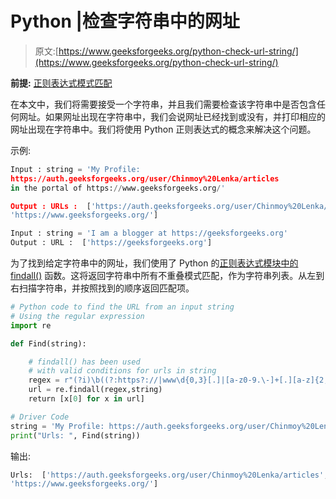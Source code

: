 # Python |检查字符串中的网址

> 原文:[https://www.geeksforgeeks.org/python-check-url-string/](https://www.geeksforgeeks.org/python-check-url-string/)

**前提:** [正则表达式模式匹配](https://www.geeksforgeeks.org/pattern-matching-python-regex/)

在本文中，我们将需要接受一个字符串，并且我们需要检查该字符串中是否包含任何网址。如果网址出现在字符串中，我们会说网址已经找到或没有，并打印相应的网址出现在字符串中。我们将使用 Python 正则表达式的概念来解决这个问题。

示例:

```py
Input : string = 'My Profile: 
https://auth.geeksforgeeks.org/user/Chinmoy%20Lenka/articles 
in the portal of https://www.geeksforgeeks.org/'

Output : URLs :  ['https://auth.geeksforgeeks.org/user/Chinmoy%20Lenka/articles',
'https://www.geeksforgeeks.org/']

Input : string = 'I am a blogger at https://geeksforgeeks.org'
Output : URL :  ['https://geeksforgeeks.org']

```

为了找到给定字符串中的网址，我们使用了 Python 的[正则表达式模块中的](https://www.geeksforgeeks.org/regular-expression-python-examples-set-1/) [findall()](https://www.geeksforgeeks.org/regular-expressions-python-set-1-search-match-find/) 函数。这将返回字符串中所有不重叠模式匹配，作为字符串列表。从左到右扫描字符串，并按照找到的顺序返回匹配项。

```py
# Python code to find the URL from an input string
# Using the regular expression
import re

def Find(string):

    # findall() has been used 
    # with valid conditions for urls in string
    regex = r"(?i)\b((?:https?://|www\d{0,3}[.]|[a-z0-9.\-]+[.][a-z]{2,4}/)(?:[^\s()<>]+|\(([^\s()<>]+|(\([^\s()<>]+\)))*\))+(?:\(([^\s()<>]+|(\([^\s()<>]+\)))*\)|[^\s`!()\[\]{};:'\".,<>?«»“”‘’]))"
    url = re.findall(regex,string)      
    return [x[0] for x in url]

# Driver Code
string = 'My Profile: https://auth.geeksforgeeks.org/user/Chinmoy%20Lenka/articles in the portal of https://www.geeksforgeeks.org/'
print("Urls: ", Find(string))
```

输出:

```py
Urls:  ['https://auth.geeksforgeeks.org/user/Chinmoy%20Lenka/articles',
'https://www.geeksforgeeks.org/']

```